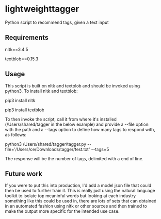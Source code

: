 # lightweighttagger
Python script to recommend tags, given a text input

## Requirements
nltk==3.4.5

textblob==0.15.3

## Usage
This script is built on nltk and textplob and should be invoked using python3. To install nltk and textblob:

pip3 install nltk


pip3 install textblob

To then invoke the script, call it from where it's installed (/Users/shared/tagger in the below example) and provide a --file option with the path and a --tags option to define how many tags to respond with, as follows:


python3 /Users/shared/tagger/tagger.py --file='/Users/ce/Downloads/tagger/test.txt' --tags=5


The response will be the number of tags, delimited with a end of line. 


## Future work
If you were to put this into production, I'd add a model json file that could then be used to further train it. This is really just using the natural language toolkit to isolate top meaninful words but looking at each industry something like this could be used in, there are lots of sets that can obtained in an automated fashion using nltk or other sources and then trained to make the output more specific for the intended use case. 
